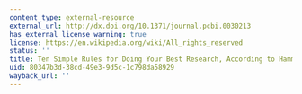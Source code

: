 ```yaml
---
content_type: external-resource
external_url: http://dx.doi.org/10.1371/journal.pcbi.0030213
has_external_license_warning: true
license: https://en.wikipedia.org/wiki/All_rights_reserved
status: ''
title: Ten Simple Rules for Doing Your Best Research, According to Hamming
uid: 80347b3d-38cd-49e3-9d5c-1c798da58929
wayback_url: ''
---
```

